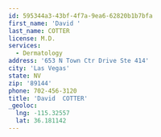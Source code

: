 ```yaml
---
id: 595344a3-43bf-4f7a-9ea6-62820b1b7bfa
first_name: 'David '
last_name: COTTER
license: M.D.
services:
  - Dermatology
address: '653 N Town Ctr Drive Ste 414'
city: 'Las Vegas'
state: NV
zip: '89144'
phone: 702-456-3120
title: 'David  COTTER'
_geoloc:
  lng: -115.32557
  lat: 36.181142
---
```

